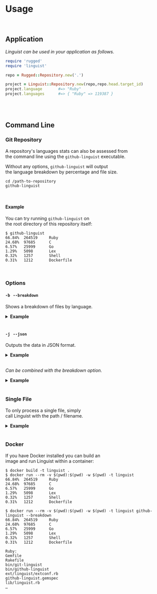 
# Usage

<br>

## Application

*Linguist can be used in your application as follows.*

```ruby
require 'rugged'
require 'linguist'

repo = Rugged::Repository.new('.')

project = Linguist::Repository.new(repo,repo.head.target_id)
project.language       #=> "Ruby"
project.languages      #=> { "Ruby" => 119387 }
```

<br>
<br>

## Command Line

### Git Repository

A repository's languages stats can also be assessed from <br>
the command line using the `github-linguist` executable.

Without any options, `github-linguist` will output <br>
the language breakdown by percentage and file size.

```shell
cd /path-to-repository
github-linguist
```

<br>

#### Example

You can try running `github-linguist` on <br>
the root directory of this repository itself:

```console
$ github-linguist
66.84%  264519     Ruby
24.68%  97685      C
6.57%   25999      Go
1.29%   5098       Lex
0.32%   1257       Shell
0.31%   1212       Dockerfile
```

<br>

### Options

#### `-b`  `--breakdown`

Shows a breakdown of files by language.

<details><summary><b>Example</b></summary>

```console
$ github-linguist --breakdown
66.84%  264519     Ruby
24.68%  97685      C
6.57%   25999      Go
1.29%   5098       Lex
0.32%   1257       Shell
0.31%   1212       Dockerfile

Ruby:
Gemfile
Rakefile
bin/git-linguist
bin/github-linguist
ext/linguist/extconf.rb
github-linguist.gemspec
lib/linguist.rb
…
```

</details>

<br>

#### `-j`  `--json`

Outputs the data in JSON format.

<details><summary><b>Example</b></summary>

```console
$ github-linguist --json
{"Dockerfile":{"size":1212,"percentage":"0.31"},"Ruby":{"size":264519,"percentage":"66.84"},"C":{"size":97685,"percentage":"24.68"},"Lex":{"size":5098,"percentage":"1.29"},"Shell":{"size":1257,"percentage":"0.32"},"Go":{"size":25999,"percentage":"6.57"}}
```

</details>

<br>

*Can be combined with the breakdown option.*

<details><summary><b>Example</b></summary>

```console
$ github-linguist --breakdown --json
{"Dockerfile":{"size":1212,"percentage":"0.31","files":["Dockerfile","tools/grammars/Dockerfile"]},"Ruby":{"size":264519,"percentage":"66.84","files":["Gemfile","Rakefile","bin/git-linguist","bin/github-linguist","ext/linguist/extconf.rb","github-linguist.gemspec","lib/linguist.rb",...]}}

```

</details>

<br>

### Single File

To only process a single file, simply <br>
call Linguist with the path / filename.

<details><summary><b>Example</b></summary>

```console
$ github-linguist grammars.yml
grammars.yml: 884 lines (884 sloc)
  type:      Text
  mime type: text/x-yaml
  language:  YAML
```

</details>

<br>

### Docker

If you have Docker installed you can build an <br>
image and run Linguist within a container:

```console
$ docker build -t linguist .
$ docker run --rm -v $(pwd):$(pwd) -w $(pwd) -t linguist
66.84%  264519     Ruby
24.68%  97685      C
6.57%   25999      Go
1.29%   5098       Lex
0.32%   1257       Shell
0.31%   1212       Dockerfile
```

```console
$ docker run --rm -v $(pwd):$(pwd) -w $(pwd) -t linguist github-linguist --breakdown
66.84%  264519     Ruby
24.68%  97685      C
6.57%   25999      Go
1.29%   5098       Lex
0.32%   1257       Shell
0.31%   1212       Dockerfile

Ruby:
Gemfile
Rakefile
bin/git-linguist
bin/github-linguist
ext/linguist/extconf.rb
github-linguist.gemspec
lib/linguist.rb
…
```

<br>
